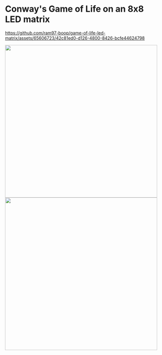 # Conway's Game of Life on an 8x8 LED matrix

https://github.com/ram97-boop/game-of-life-led-matrix/assets/65606723/42c81ed0-d126-4800-8426-bcfe44624798

<img src="https://github.com/ram97-boop/game-of-life-led-matrix/assets/65606723/6c5e57f0-5548-47c1-b98e-f180774e604b" width="500">
<img src="https://github.com/ram97-boop/game-of-life-led-matrix/assets/65606723/9d503cf2-bd5f-4ff4-b7fc-967d1f8b9d42" width="500">
